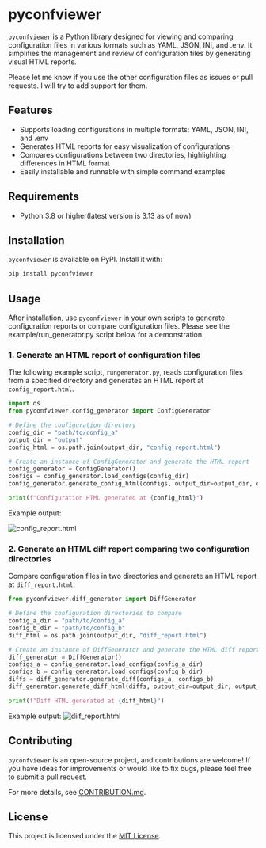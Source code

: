 # pyconfviewer

`pyconfviewer` is a Python library designed for viewing and comparing configuration files in various formats such as YAML, JSON, INI, and .env. It simplifies the management and review of configuration files by generating visual HTML reports.

Please let me know if you use the other configuration files as issues or pull requests. I will try to add support for them.

## Features

- Supports loading configurations in multiple formats: YAML, JSON, INI, and .env
- Generates HTML reports for easy visualization of configurations
- Compares configurations between two directories, highlighting differences in HTML format
- Easily installable and runnable with simple command examples

## Requirements

- Python 3.8 or higher(latest version is 3.13 as of now)

## Installation

`pyconfviewer` is available on PyPI. Install it with:

```bash
pip install pyconfviewer
```

## Usage

After installation, use `pyconfviewer` in your own scripts to generate configuration reports or compare configuration files.
Please see the example/run_generator.py script below for a demonstration.

### 1. Generate an HTML report of configuration files

The following example script, `rungenerator.py`, reads configuration files from a specified directory and generates an HTML report at `config_report.html`.

```python
import os
from pyconfviewer.config_generator import ConfigGenerator

# Define the configuration directory
config_dir = "path/to/config_a"
output_dir = "output"
config_html = os.path.join(output_dir, "config_report.html")

# Create an instance of ConfigGenerator and generate the HTML report
config_generator = ConfigGenerator()
configs = config_generator.load_configs(config_dir)
config_generator.generate_config_html(configs, output_dir=output_dir, output_html_path=config_html)

print(f"Configuration HTML generated at {config_html}")
```

Example output:

![config_report.html](image-0.png)

### 2. Generate an HTML diff report comparing two configuration directories

Compare configuration files in two directories and generate an HTML report at `diff_report.html`.

```python
from pyconfviewer.diff_generator import DiffGenerator

# Define the configuration directories to compare
config_a_dir = "path/to/config_a"
config_b_dir = "path/to/config_b"
diff_html = os.path.join(output_dir, "diff_report.html")

# Create an instance of DiffGenerator and generate the HTML diff report
diff_generator = DiffGenerator()
configs_a = config_generator.load_configs(config_a_dir)
configs_b = config_generator.load_configs(config_b_dir)
diffs = diff_generator.generate_diff(configs_a, configs_b)
diff_generator.generate_diff_html(diffs, output_dir=output_dir, output_html_path=diff_html)

print(f"Diff HTML generated at {diff_html}")
```

Example output:
![diif_report.html](image-1.png)

## Contributing

`pyconfviewer` is an open-source project, and contributions are welcome!
If you have ideas for improvements or would like to fix bugs, please feel free to submit a pull request.

For more details, see [CONTRIBUTION.md](CONTRIBUTION.md).

## License

This project is licensed under the [MIT License](LICENSE).
